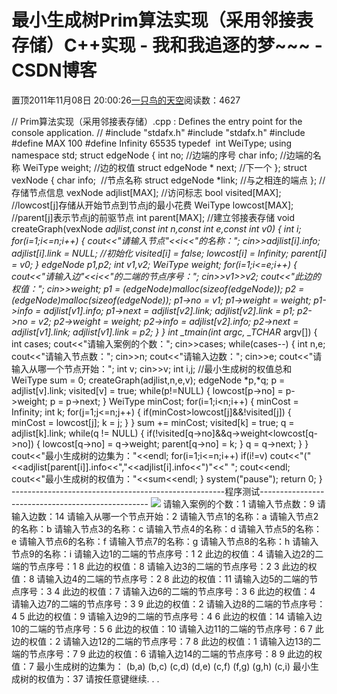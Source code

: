
# 最小生成树Prim算法实现（采用邻接表存储）C++实现 - 我和我追逐的梦~~~ - CSDN博客


置顶2011年11月08日 20:00:26[一只鸟的天空](https://me.csdn.net/heyongluoyao8)阅读数：4627


// Prim算法实现（采用邻接表存储）.cpp : Defines the entry point for the console application.
//
\#include "stdafx.h"
\#include "stdafx.h"
\#include<iostream>
\#define MAX 100
\#define Infinity 65535
typedef  int WeiType;
using namespace std;
struct edgeNode
{
int no; //边端的序号
char info; //边端的名称
WeiType weight; //边的权值
struct edgeNode * next; //下一个
};
struct vexNode
{
char info;  //节点名称
struct edgeNode *link; //与之相连的端点
};
//存储节点信息
vexNode adjlist[MAX];
//访问标志
bool visited[MAX];
//lowcost[j]存储从开始节点到节点j的最小花费
WeiType lowcost[MAX];
//parent[j]表示节点j的前驱节点
int parent[MAX];
//建立邻接表存储
void createGraph(vexNode *adjlist,const int n,const int e,const int v0)
{
int i;
for(i=1;i<=n;i++)
{
cout<<"请输入节点"<<i<<"的名称：";
cin>>adjlist[i].info;
adjlist[i].link = NULL;
//初始化
visited[i] = false;
lowcost[i] = Infinity;
parent[i] = v0;
}
edgeNode *p1,*p2;
int v1,v2;
WeiType weight;
for(i=1;i<=e;i++)
{
cout<<"请输入边"<<i<<"的二端的节点序号：";
cin>>v1>>v2;
cout<<"此边的权值：";
cin>>weight;
p1 = (edgeNode*)malloc(sizeof(edgeNode));
p2 = (edgeNode*)malloc(sizeof(edgeNode));
p1->no = v1;
p1->weight = weight;
p1->info = adjlist[v1].info;
p1->next = adjlist[v2].link;
adjlist[v2].link = p1;
p2->no = v2;
p2->weight = weight;
p2->info = adjlist[v2].info;
p2->next = adjlist[v1].link;
adjlist[v1].link = p2;
}
}
int _tmain(int argc, _TCHAR* argv[])
{
int cases;
cout<<"请输入案例的个数：";
cin>>cases;
while(cases--)
{
int n,e;
cout<<"请输入节点数：";
cin>>n;
cout<<"请输入边数：";
cin>>e;
cout<<"请输入从哪一个节点开始：";
int v;
cin>>v;
int i,j;
//最小生成树的权值总和
WeiType sum = 0;
createGraph(adjlist,n,e,v);
edgeNode *p,*q;
p = adjlist[v].link;
visited[v] = true;
while(p!=NULL)
{
lowcost[p->no] = p->weight;
p = p->next;
}
WeiType minCost;
for(i=1;i<n;i++)
{
minCost = Infinity;
int k;
for(j=1;j<=n;j++)
{
if(minCost>lowcost[j]&&!visited[j])
{
minCost = lowcost[j];
k = j;
}
}
sum += minCost;
visited[k] = true;
q = adjlist[k].link;
while(q != NULL)
{
if(!visited[q->no]&&q->weight<lowcost[q->no])
{
lowcost[q->no] = q->weight;
parent[q->no] = k;
}
q = q->next;
}
}
cout<<"最小生成树的边集为："<<endl;
for(i=1;i<=n;i++)
if(i!=v)
cout<<"("<<adjlist[parent[i]].info<<","<<adjlist[i].info<<")"<<" ";
cout<<endl;
cout<<"最小生成树的权值为："<<sum<<endl;
}
system("pause");
return 0;
}
-----------------------------------------------------程序测试--------------------------------------------------
![](http://hi.csdn.net/attachment/201111/8/0_13207534832jw0.gif)
请输入案例的个数：1
请输入节点数：9
请输入边数：14
请输入从哪一个节点开始：2
请输入节点1的名称：a
请输入节点2的名称：b
请输入节点3的名称：c
请输入节点4的名称：d
请输入节点5的名称：e
请输入节点6的名称：f
请输入节点7的名称：g
请输入节点8的名称：h
请输入节点9的名称：i
请输入边1的二端的节点序号：1 2
此边的权值：4
请输入边2的二端的节点序号：1 8
此边的权值：8
请输入边3的二端的节点序号：2 3
此边的权值：8
请输入边4的二端的节点序号：2 8
此边的权值：11
请输入边5的二端的节点序号：3 4
此边的权值：7
请输入边6的二端的节点序号：3 6
此边的权值：4
请输入边7的二端的节点序号：3 9
此边的权值：2
请输入边8的二端的节点序号：4 5
此边的权值：9
请输入边9的二端的节点序号：4 6
此边的权值：14
请输入边10的二端的节点序号：5 6
此边的权值：10
请输入边11的二端的节点序号：6 7
此边的权值：2
请输入边12的二端的节点序号：7 8
此边的权值：1
请输入边13的二端的节点序号：7 9
此边的权值：6
请输入边14的二端的节点序号：8 9
此边的权值：7
最小生成树的边集为：
(b,a) (b,c) (c,d) (d,e) (c,f) (f,g) (g,h) (c,i)
最小生成树的权值为：37
请按任意键继续. . .

